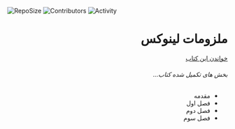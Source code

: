 ![RepoSize](https://img.shields.io/github/repo-size/malijani/linux-essentials.svg?style=flat-square) ![Contributors](https://img.shields.io/github/contributors/malijani/linux-essentials.svg?style=flat-square) ![Activity](https://img.shields.io/github/commit-activity/w/malijani/linux-essentials.svg?style=flat-square)

<div dir="rtl"><h1>ملزومات لینوکس</h1></div>
<div dir="rtl"><a href="https://malijani.github.io/linux-essentials">خواندن این کتاب</a></div>

<div dir="rtl">
<h6>بخش های تکمیل شده کتاب...</h6>
<ul>
<li>مقدمه</li>
<li>فصل اول</li>
<li>فصل دوم</li>
<li>فصل سوم</li>
</ul>

<div>

